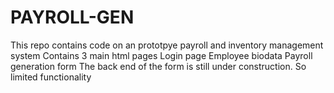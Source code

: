# PAYROLL-GEN
This repo contains code on an prototpye payroll and inventory management system
Contains 3 main html pages
Login page
Employee biodata
Payroll generation form
The back end of the form is still under construction.
So limited functionality
